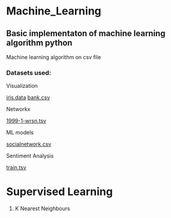 # Machine_Learning
## Basic implementaton of machine learning algorithm python

Machine learning algorithm on csv file

### Datasets used:
Visualization

[iris.data](../master/DataVisualization/iris.data)
[bank.csv](../master/DataVisualization/bank.csv)

Networkx

[1999-1-wrsn.tsv](../master/networkx/1999-1-wrsn.tsv)

ML models

[socialnetwork.csv](../master/Social_Network_Ads.csv)

Sentiment Analysis

[train.tsv](../master/SentimentAnalysis/train.tsv)

# Supervised Learning
1. K Nearest Neighbours
